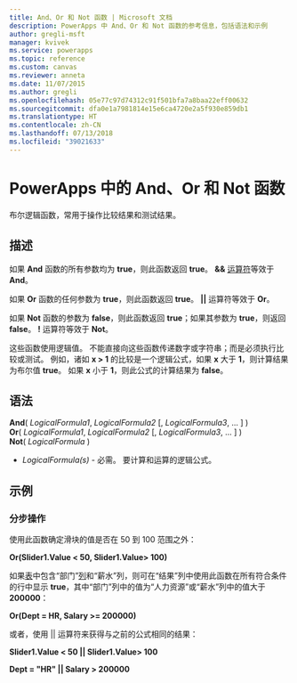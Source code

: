 ```yaml
---
title: And、Or 和 Not 函数 | Microsoft 文档
description: PowerApps 中 And、Or 和 Not 函数的参考信息，包括语法和示例
author: gregli-msft
manager: kvivek
ms.service: powerapps
ms.topic: reference
ms.custom: canvas
ms.reviewer: anneta
ms.date: 11/07/2015
ms.author: gregli
ms.openlocfilehash: 05e77c97d74312c91f501bfa7a8baa22eff00632
ms.sourcegitcommit: dfa0e1a7981814e15e6ca4720e2a5f930e859db1
ms.translationtype: HT
ms.contentlocale: zh-CN
ms.lasthandoff: 07/13/2018
ms.locfileid: "39021633"
---
```

# <a name="and-or-and-not-functions-in-powerapps"></a>PowerApps 中的 And、Or 和 Not 函数
布尔逻辑函数，常用于操作比较结果和测试结果。

## <a name="description"></a>描述
如果 **And** 函数的所有参数均为 **true**，则此函数返回 **true**。  **&&** [运算符](operators.md)等效于 **And**。

如果 **Or** 函数的任何参数为 **true**，则此函数返回 **true**。  **||** 运算符等效于 **Or**。

如果 **Not** 函数的参数为 **false**，则此函数返回 **true**；如果其参数为 **true**，则返回 **false**。  **!** 运算符等效于 **Not**。

这些函数使用逻辑值。 不能直接向这些函数传递数字或字符串；而是必须执行比较或测试。 例如，诸如 **x > 1** 的比较是一个逻辑公式，如果 **x** 大于 **1**，则计算结果为布尔值 **true**。 如果 **x** 小于 **1**，则此公式的计算结果为 **false**。

## <a name="syntax"></a>语法
**And**( *LogicalFormula1*, *LogicalFormula2* [, *LogicalFormula3*, ... ] )<br>
**Or**( *LogicalFormula1*, *LogicalFormula2* [, *LogicalFormula3*, ... ] )<br>
**Not**( *LogicalFormula* )

* *LogicalFormula(s)* - 必需。  要计算和运算的逻辑公式。

## <a name="examples"></a>示例
### <a name="step-by-step"></a>分步操作
使用此函数确定滑块的值是否在 50 到 100 范围之外：

**Or(Slider1.Value < 50, Slider1.Value> 100)**

如果[表](../working-with-tables.md)中包含“部门”[列](../working-with-tables.md#columns)和“薪水”列，则可在“结果”列中使用此函数在所有符合条件的行中显示 **true**，其中“部门”列中的值为“人力资源”或“薪水”列中的值大于 **200000**：

**Or(Dept = HR, Salary >= 200000)**

或者，使用 || 运算符来获得与之前的公式相同的结果：

**Slider1.Value < 50 || Slider1.Value> 100**

**Dept = "HR" || Salary > 200000**

